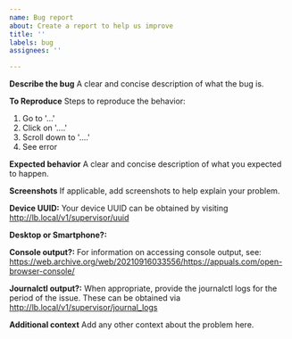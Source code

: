 ```yaml
---
name: Bug report
about: Create a report to help us improve
title: ''
labels: bug
assignees: ''

---
```


**Describe the bug**
A clear and concise description of what the bug is.

**To Reproduce**
Steps to reproduce the behavior:
1. Go to '...'
2. Click on '....'
3. Scroll down to '....'
4. See error

**Expected behavior**
A clear and concise description of what you expected to happen.

**Screenshots**
If applicable, add screenshots to help explain your problem.

**Device UUID:**
Your device UUID can be obtained by visiting http://lb.local/v1/supervisor/uuid

**Desktop or Smartphone?:**

**Console output?:**
For information on accessing console output, see: https://web.archive.org/web/20210916033556/https://appuals.com/open-browser-console/

**Journalctl output?:**
When appropriate, provide the journalctl logs for the period of the issue. These can be obtained via http://lb.local/v1/supervisor/journal_logs

**Additional context**
Add any other context about the problem here.
